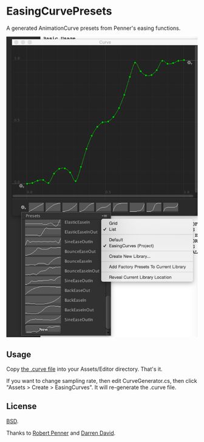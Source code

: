EasingCurvePresets
==================

A generated AnimationCurve presets from Penner's easing functions.

![](ss.png)

Usage
-----

Copy [the .curve file](Assets/Editor/EasingCurve.curve) into your Assets/Editor directory. That's it.

If you want to change sampling rate, then edit CurveGenerator.cs, then click "Assets > Create > EasingCurves". It will re-generate the .curve file.

License
-------

[BSD](http://opensource.org/licenses/bsd-license.php).

Thanks to [Robert Penner](http://robertpenner.com/easing/) and [Darren David](http://wpf-animation.googlecode.com/svn/trunk/src/WPF/Animation/PennerDoubleAnimation.cs).
